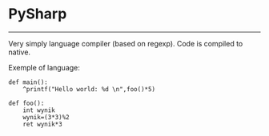 PySharp
=======
_________________

Very simply language compiler (based on regexp). Code is compiled to native. 

Exemple of language:

    def main():
        ^printf("Hello world: %d \n",foo()*5)
        
    def foo():
        int wynik
        wynik=(3*3)%2
        ret wynik*3
